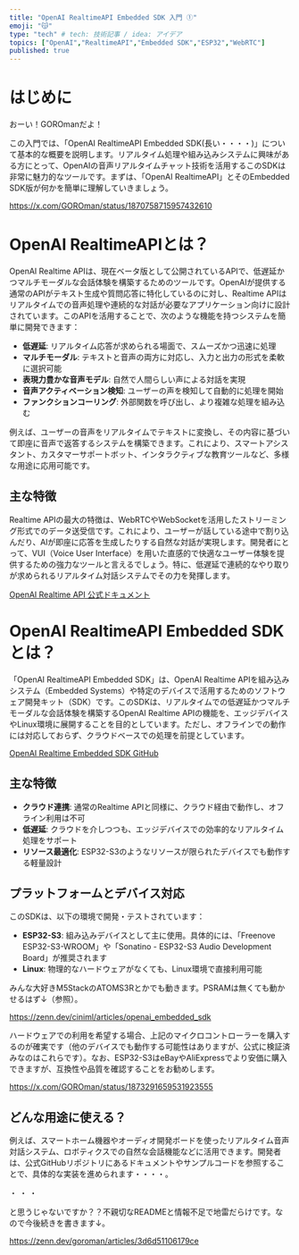 ```yaml
---
title: "OpenAI RealtimeAPI Embedded SDK 入門 ①"
emoji: "😽"
type: "tech" # tech: 技術記事 / idea: アイデア
topics: ["OpenAI","RealtimeAPI","Embedded SDK","ESP32","WebRTC"]
published: true
---
```


# はじめに

おーい！GOROmanだよ！

この入門では、「OpenAI RealtimeAPI Embedded SDK(長い・・・・)」について基本的な概要を説明します。リアルタイム処理や組み込みシステムに興味がある方にとって、OpenAIの音声リアルタイムチャット技術を活用するこのSDKは非常に魅力的なツールです。まずは、「OpenAI RealtimeAPI」とそのEmbedded SDK版が何かを簡単に理解していきましょう。

https://x.com/GOROman/status/1870758715957432610

# OpenAI RealtimeAPIとは？

OpenAI Realtime APIは、現在ベータ版として公開されているAPIで、低遅延かつマルチモーダルな会話体験を構築するためのツールです。OpenAIが提供する通常のAPIがテキスト生成や質問応答に特化しているのに対し、Realtime APIはリアルタイムでの音声処理や連続的な対話が必要なアプリケーション向けに設計されています。このAPIを活用することで、次のような機能を持つシステムを簡単に開発できます：

- **低遅延**: リアルタイム応答が求められる場面で、スムーズかつ迅速に処理
- **マルチモーダル**: テキストと音声の両方に対応し、入力と出力の形式を柔軟に選択可能
- **表現力豊かな音声モデル**: 自然で人間らしい声による対話を実現
- **音声アクティベーション検知**: ユーザーの声を検知して自動的に処理を開始
- **ファンクションコーリング**: 外部関数を呼び出し、より複雑な処理を組み込む

例えば、ユーザーの音声をリアルタイムでテキストに変換し、その内容に基づいて即座に音声で返答するシステムを構築できます。これにより、スマートアシスタント、カスタマーサポートボット、インタラクティブな教育ツールなど、多様な用途に応用可能です。

## 主な特徴

Realtime APIの最大の特徴は、WebRTCやWebSocketを活用したストリーミング形式でのデータ送受信です。これにより、ユーザーが話している途中で割り込んだり、AIが即座に応答を生成したりする自然な対話が実現します。開発者にとって、VUI（Voice User Interface）を用いた直感的で快適なユーザー体験を提供するための強力なツールと言えるでしょう。特に、低遅延で連続的なやり取りが求められるリアルタイム対話システムでその力を発揮します。

[OpenAI Realtime API 公式ドキュメント](https://platform.openai.com/docs/guides/realtime)

# OpenAI RealtimeAPI Embedded SDKとは？

「OpenAI RealtimeAPI Embedded SDK」は、OpenAI Realtime APIを組み込みシステム（Embedded Systems）や特定のデバイスで活用するためのソフトウェア開発キット（SDK）です。このSDKは、リアルタイムでの低遅延かつマルチモーダルな会話体験を構築するOpenAI Realtime APIの機能を、エッジデバイスやLinux環境に展開することを目的としています。ただし、オフラインでの動作には対応しておらず、クラウドベースでの処理を前提としています。

[OpenAI Realtime Embedded SDK GitHub](https://github.com/openai/openai-realtime-embedded-sdk)

## 主な特徴
- **クラウド連携**: 通常のRealtime APIと同様に、クラウド経由で動作し、オフライン利用は不可
- **低遅延**: クラウドを介しつつも、エッジデバイスでの効率的なリアルタイム処理をサポート
- **リソース最適化**: ESP32-S3のようなリソースが限られたデバイスでも動作する軽量設計

## プラットフォームとデバイス対応

このSDKは、以下の環境で開発・テストされています：
- **ESP32-S3**: 組み込みデバイスとして主に使用。具体的には、「Freenove ESP32-S3-WROOM」や「Sonatino - ESP32-S3 Audio Development Board」が推奨されます
- **Linux**: 物理的なハードウェアがなくても、Linux環境で直接利用可能

みんな大好きM5StackのATOMS3Rとかでも動きます。PSRAMは無くても動かせるはず↓（参照）。

https://zenn.dev/ciniml/articles/openai_embedded_sdk


ハードウェアでの利用を希望する場合、上記のマイクロコントローラーを購入するのが確実です（他のデバイスでも動作する可能性はありますが、公式に検証済みなのはこれらです）。なお、ESP32-S3はeBayやAliExpressでより安価に購入できますが、互換性や品質を確認することをお勧めします。

https://x.com/GOROman/status/1873291659531923555


## どんな用途に使える？

例えば、スマートホーム機器やオーディオ開発ボードを使ったリアルタイム音声対話システム、ロボティクスでの自然な会話機能などに活用できます。開発者は、公式GitHubリポジトリにあるドキュメントやサンプルコードを参照することで、具体的な実装を進められます・・・・。


・
・
・

と思うじゃないですか？？不親切なREADMEと情報不足で地雷だらけです。なので今後続きを書きます↓。

https://zenn.dev/goroman/articles/3d6d51106179ce
